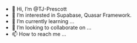 - 👋 Hi, I’m @TJ-Prescott
- 👀 I’m interested in Supabase, Quasar Framework.
- 🌱 I’m currently learning ...
- 💞️ I’m looking to collaborate on ...
- 📫 How to reach me ...

<!---
TJ-Prescott/TJ-Prescott is a ✨ special ✨ repository because its `README.md` (this file) appears on your GitHub profile.
You can click the Preview link to take a look at your changes.
--->
